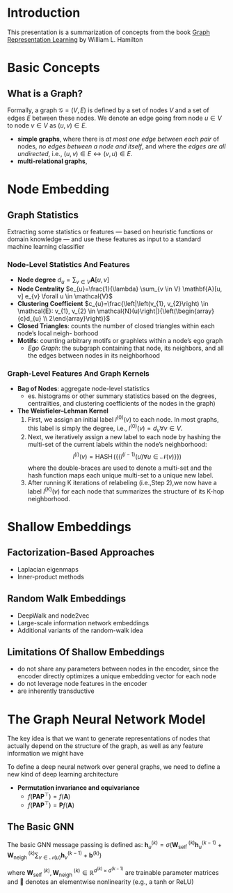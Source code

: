 

<style>
td {
  font-size: 15px
}
th {
  font-size: 15px
}
</style>

# Introduction

This presentation is a summarization of concepts from the book
[Graph Representation Learning](https://www.cs.mcgill.ca/~wlh/grl_book/) by William L. Hamilton

# Basic Concepts

## What is a Graph?

Formally, a graph $\mathcal{G}=(V,E)$ is defined by a set of nodes $V$ and a set of edges $E$ between these nodes. We denote an edge going from node $u \in V$ to node $v \in V$ as $(u, v)\in E$. 

- **simple graphs**, where there is *at most one edge between each pair* of nodes, *no edges between a node and itself*, and where the *edges are all undirected*, i.e., $(u,v) \in E \leftrightarrow  (v, u)    \in E$.
- **multi-relational graphs**, 

# Node Embedding

## Graph Statistics

Extracting some statistics or features — based on heuristic functions or domain knowledge — and use these features as input to a standard machine learning classifier

### Node-Level Statistics And Features

- **Node degree**         $d_{u}=\sum_{v \in V} \mathbf{A}[u, v]$
- **Node Centrality**     $e_{u}=\frac{1}{\lambda} \sum_{v \in V} \mathbf{A}[u, v] e_{v} \forall u \in \mathcal{V}$
- **Clustering Coefficient** $c_{u}=\frac{\left|\left(v_{1}, v_{2}\right) \in \mathcal{E}: v_{1}, v_{2} \in \mathcal{N}(u)\right|}{\left(\begin{array}{c}d_{u} \\ 2\end{array}\right)}$
- **Closed Triangles**: counts the number of closed triangles within each node’s local neigh- borhood
- **Motifs**: counting arbitrary motifs or graphlets within a node’s ego graph
	- *Ego Graph*:  the subgraph containing that node, its neighbors, and all the edges between nodes in its neighborhood

### Graph-Level Features And Graph Kernels

- **Bag of Nodes**: aggregate node-level statistics 
	- 	es. histograms or other summary statistics based on the degrees, centralities, and clustering coefficients of the nodes in the graph)
- **The Weisfieler–Lehman Kernel**
	1. First, we assign an initial label $l^{(0)}(v)$ to each node. In most graphs, this label is simply the degree, i.e., $l^{(0)}(v)=d_{v} \forall v \in V$.
	2. Next, we iteratively assign a new label to each node by hashing the multi-set of the current labels within the node’s neighborhood:
    $$l^{(i)}(v)=\operatorname{HASH}\left(\left\{\left\{l^{(i-1)}(u) \forall u \in \mathcal{N}(v)\right\}\right\}\right)$$
   	where the double-braces are used to denote a multi-set and the hash function maps each unique multi-set to a unique new label.
	4. After running K iterations of relabeling (i.e.,Step 2),we now have a label $l^{(K)}(v)$  for each node that summarizes the structure of its K-hop neighborhood.

# Shallow Embeddings

## Factorization-Based Approaches

- Laplacian eigenmaps
- Inner-product methods

## Random Walk Embeddings

- DeepWalk and node2vec
- Large-scale information network embeddings
- Additional variants of the random-walk idea

## Limitations Of Shallow Embeddings

- do not share any parameters between nodes in the encoder, since the encoder directly optimizes a unique embedding vector for each node
- do not leverage node features in the encoder
- are inherently transductive

# The Graph Neural Network Model

The key idea is that we want to generate representations of nodes that actually depend on the structure of the graph, as well as any feature information we might have

To define a deep neural network over general graphs, we need to define a new kind of deep learning architecture
- **Permutation invariance and equivariance** 
	- $f\left(\mathbf{P A P}^{\top}\right)=f(\mathbf{A})$
	- $f\left(\mathbf{P A P}^{\top}\right)=\mathbf{P} f(\mathbf{A})$

## The Basic GNN

The basic GNN message passing is defined as:
$\mathbf{h}_{u}^{(k)}=\sigma\left(\mathbf{W}_{\text {self }}^{(k)} \mathbf{h}_{u}^{(k-1)}+\mathbf{W}_{\text {neigh }}^{(k)} \sum_{v \in \mathcal{N}(u)} \mathbf{h}_{v}^{(k-1)}+\mathbf{b}^{(k)}\right)$

where $\mathbf{W}_{\text {self }}^{(k)}, \mathbf{W}_{\text {neigh }}^{(k)} \in \mathbb{R}^{d^{(k)} \times d^{(k-1)}}$ are trainable parameter matrices and 􏰇 denotes an elementwise nonlinearity (e.g., a tanh or ReLU)